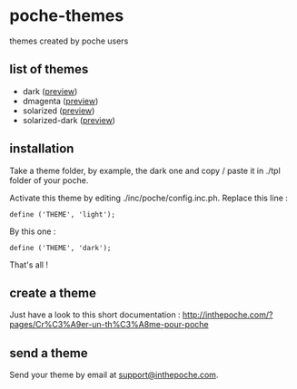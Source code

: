 # poche-themes

themes created by poche users

## list of themes

* dark ([preview](https://raw.github.com/inthepoche/poche-themes/master/dark/screenshot.jpg))
* dmagenta ([preview](https://raw.github.com/inthepoche/poche-themes/master/dmagenta/screenshot.jpg))
* solarized ([preview](https://raw.github.com/inthepoche/poche-themes/master/solarized/screenshot.jpg))
* solarized-dark ([preview](https://raw.github.com/inthepoche/poche-themes/master/solarized-dark/screenshot.jpg))

## installation
Take a theme folder, by example, the dark one and copy / paste it in ./tpl folder of your poche. 

Activate this theme by editing ./inc/poche/config.inc.ph. Replace this line : 

```
define ('THEME', 'light');
```

By this one : 

```
define ('THEME', 'dark');
```

That's all ! 

## create a theme

Just have a look to this short documentation : http://inthepoche.com/?pages/Cr%C3%A9er-un-th%C3%A8me-pour-poche

## send a theme

Send your theme by email at support@inthepoche.com.